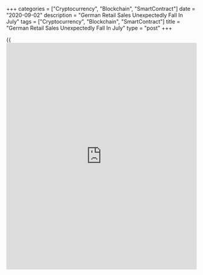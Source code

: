 +++
categories = ["Cryptocurrency", "Blockchain", "SmartContract"]
date = "2020-09-02"
description = "German Retail Sales Unexpectedly Fall In July"
tags = ["Cryptocurrency", "Blockchain", "SmartContract"]
title = "German Retail Sales Unexpectedly Fall In July"
type = "post"
+++

{{<iframe id="large-banner" src="https://www.bounty.group/#slide=10.0" width="100%" height="600" scrolling="no" style="border: 0px solid rgb(216, 221, 230); border-radius: 3px;">}}

Germany's retail sales declined for a second straight month in July,
defying expectations for a rebound after the [coronavirus][1] pandemic-
related lockdown curbs were eased, preliminary data from the Federal
Statistical Office showed on Wednesday.

Retail sales fell 0.9 percent month-on-month, while economists had
forecast a 0.5 percent increase.

The decline for June was revised to 1.9 percent from 1.6 percent.

On a year-on-year basis, retail sales grew 4.2 percent in July after a
6.7 percent gain in June, which was revised from 5.9 percent.  
  
Compared to February 2020, the month before the outbreak of Covid-19 in
Germany, the turnover in July 2020 was 0.9 percent higher, Destatis
said.

Sales of food, beverages and tobacco grew 4.2 percent year-on-year and
non-food sales increased 4.4 percent.  
  
Sales in supermarkets, self-service department stores and hypermarkets
rose 4.6 percent.  
  
Retail sales of food, beverages and tobacco in specialized stores grew
0.4 percent, the first increase since the beginning of the pandemic in
March.

Internet and mail order [business][2] logged the biggest increase in the
non-food sector with an annual growth of 15.6 percent.

Sales of furniture, household appliances and building materials also
increased significantly, up 12.9 percent.

Meanwhile, sales of textiles, clothing, shoes and leather goods and
those of other goods in department stores decreased 8 percent and 14.5
percent, respectively.

Germany's consumer confidence is set to weaken in September after three
months of improvement, as income expectations deteriorated, survey data
from the market researcher GfK showed last week.

"An increase in the number of infections and the fear that coronavirus-
related restrictions will be further tightened are creating uncertainty
and consequently dampening the mood," Gfk said.

The reduction in value added tax (VAT) which came into effect in Germany
on July 1 may be boosting propensity to consume but has not yet been
able to provide a stronger stimulus, the firm added.

For comments and feedback [contact](https://www.playgroundfx.com/contact/): editorial@rtt[news](https://www.letsplayfx.com/blog/forex-news-website/).com

[Business News][2]

   1. www.rtt[news](https://www.letsplayfx.com/blog/forex-news-website/).com/list/coronavirus.aspx
   2. www.rtt[news](https://www.letsplayfx.com/blog/forex-news-website/).com/Content/Business.aspx